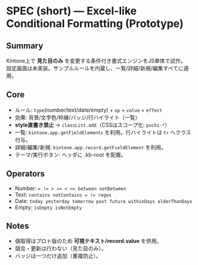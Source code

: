 
# SPEC (short) — Excel-like Conditional Formatting (Prototype)

## Summary
Kintone上で **見た目のみ** を変更する条件付き書式エンジンをJS単体で試作。  
設定画面は未実装。サンプルルールを内蔵し、一覧/詳細/新規/編集すべてに適用。

## Core
- ルール: `type`(number/text/date/empty) + `op` + `value` + `effect`
- 効果: 背景/文字色/枠線/バッジ/行ハイライト（一覧）
- **style直書き禁止** → `classList.add`（CSSはスコープ化: `puchi-*`）
- 一覧: `kintone.app.getFieldElements` を利用。行ハイライトは `tr` へクラス付与。
- 詳細/編集/新規: `kintone.app.record.getFieldElement` を利用。
- テーマ/実行ボタン: ヘッダに .kb-root を配置。

## Operators
- Number: `= != > >= < <= between notBetween`
- Text: `contains notContains = != regex`
- Date: `today yesterday tomorrow past future withinDays olderThanDays`
- Empty: `isEmpty isNotEmpty`

## Notes
- 値取得はプロト版のため **可視テキスト/record.value** を併用。
- 競合・更新は行わない（見た目のみ）。
- バッジは一つだけ追加（重複防止）。
